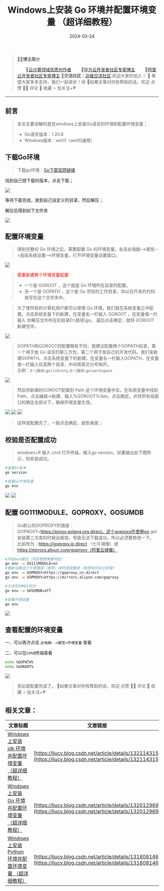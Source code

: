 ﻿---
title: Windows上安装 Go 环境并配置环境变量 （超详细教程）
icon: circle-info
order: 11
tag:
- Windows
- Go
- 运维
category:
- Windows
- Go
pageview: false
date: 2024-03-24
comment: false
---

>👨‍🎓**博主简介**
>
>&emsp;&emsp;🏅[云计算领域优质创作者](https://blog.csdn.net/liu_chen_yang?type=blog)
>&emsp;&emsp;🏅[华为云开发者社区专家博主](https://bbs.huaweicloud.com/community/myblog)
>&emsp;&emsp;🏅[阿里云开发者社区专家博主](https://developer.aliyun.com/my?spm=a2c6h.13148508.setting.3.21fc4f0eCmz1v3#/article?_k=zooqoz)
>💊**交流社区：**[运维交流社区](https://bbs.csdn.net/forums/lcy) 欢迎大家的加入！
>🐋 希望大家多多支持，我们一起进步！😄
>🎉如果文章对你有帮助的话，欢迎 点赞 👍🏻 评论 💬 收藏 ⭐️ 加关注+💗

---


## 前言

> 本文主要讲解的是在windows上安装Go语言的环境和配置环境变量；
> - Go语言版本：1.20.6
> - Windows版本：win11（win10通用）

## 下载Go环境
>下载go环境：[Go下载官网链接](https://golang.google.cn/dl/)

找到自己想下载的版本，点击下载；

![](https://lcy-blog.oss-cn-beijing.aliyuncs.com/blog/eb7b8c27610a4dbd8521fde84e5a3405.png)

等待下载完成，放到自己自定义的目录，然后解压；

解压后得到如下文件夹

![](https://lcy-blog.oss-cn-beijing.aliyuncs.com/blog/209bd0b8b7734780b179e3e7910d4dee.png)
## 配置环境变量

>得到完整的 Go 环境之后，需要配置 Go 的环境变量，右击此电脑-->属性-->高级系统设置-->环境变量，打开环境变量设置窗口。

![](https://lcy-blog.oss-cn-beijing.aliyuncs.com/blog/cfdde248de514bda972735cffe6bede3.png)


><font color=red>需要新建两个环境变量配置</font>
>- 一个是 GOROOT ，这个就是 Go 环境所在目录的配置。
>- 另一个是 GOPATH ，这个是 Go 项目的工作目录，你以后开发的代码就写在这个文件夹中。

>为了使所有的计算机用户都可以使用 Go 环境，我们就在系统变量之中配置。点击系统变量下的新建，在变量名一栏输入 GOROOT ，在变量值一栏输入 你解压文件所在的目录D:\路径\go。
最后点击确定，就将 GOROOT 新建完毕。

![](https://lcy-blog.oss-cn-beijing.aliyuncs.com/blog/c82f70c26c544452abd4e4d03e21c7de.png)

>GOPATH和GOROOT的配置略有不同，我建议配置两个GOPATH目录，第一个用于放 Go 语言的第三方包，第二个用于放自己的开发代码。我们来新建GOPATH。点击系统变量下的新建，在变量名一栏输入GOPATH，在变量值一栏输入任意两个目录，中间用英文分号隔开。<br>
示例：`D:\路径\go\library;D:\路径\go\workspace`


![](https://lcy-blog.oss-cn-beijing.aliyuncs.com/blog/3a96e2a6b4c24b13956eab9ae40ab0a7.png)


>然后将新建的GOROOT配置到 Path 这个环境变量中去，在系统变量中找到 Path，点击编辑->新建，输入%GOROOT%\bin，点击确定。并将所有母窗口的确定全部点下，确保环境变量生效。


![](https://lcy-blog.oss-cn-beijing.aliyuncs.com/blog/db1937621020418e886c2c474254f0f8.png)
![](https://lcy-blog.oss-cn-beijing.aliyuncs.com/blog/9d0056d98f5943d691d19f6e9bcdc716.png)
![](https://lcy-blog.oss-cn-beijing.aliyuncs.com/blog/c4f7f3b28f48479a9346cf864176bb83.png)


>这样就配置完了，一路点击确定，直到桌面；

## 校验是否配置成功

> windows+R 输入 cmd 打开终端，输入go version，如果输出如下图所示，则安装成功。

```bash
#查看Go版本
go version

#查看Go环境变量
go env
```
![](https://lcy-blog.oss-cn-beijing.aliyuncs.com/blog/0104579797eb45dfb95577b8acdfe596.png)
![](https://lcy-blog.oss-cn-beijing.aliyuncs.com/blog/86961f5d9e3e40bda2032893e50551fa.png)

## 配置 GO111MODULE、GOPROXY、GOSUMDB

>Go默认的GOPROXY的值是：GOPROXY=https://proxy.golang.org,direct。这个goproxy在使用go get安装第三方库的时候会报错，导致无法下载成功，所以必须要修改一下。<br>
>比如改为：https://goproxy.io,direct （七牛镜像）或 https://mirrors.aliyun.com/goproxy（阿里云镜像）

```bash
#开启mod模式（项目管理需要用到）
go env -w GO111MODULE=on
#重新设置成七牛镜像源（推荐）或阿里镜像源（用原有的会比较慢）
go env -w GOPROXY=https://goproxy.cn,direct
go env -w GOPROXY=https://mirrors.aliyun.com/goproxy

#关闭包的MD5校验
go env -w GOSUMDB=off

#查看环境变量
go env
```
![](https://lcy-blog.oss-cn-beijing.aliyuncs.com/blog/5c53c3a773c94ec8b60a1f8822b3b0b1.png)

## 查看配置的环境变量
一、可以再次点击 `此电脑-->属性>环境变量` 查看

二、可以在cmd终端查看

```bash
echo %GOPATH%
echo %GOROOT%
```
![](https://lcy-blog.oss-cn-beijing.aliyuncs.com/blog/a1dde0c1506e4ffe9c48acf74e00a61a.png)


>至此就配置完成了。
>🎉如果文章对你有帮助的话，欢迎 点赞 👍🏻 评论 💬 收藏 ⭐️ 加关注+💗

## 相关文章：
|文章标题| 文章链接 |
|--|--|
|[Windows上安装 jdk 环境并配置环境变量 （超详细教程）](https://liucy.blog.csdn.net/article/details/132114315)  | [https://liucy.blog.csdn.net/article/details/132114315](https://liucy.blog.csdn.net/article/details/132114315) |
|[Windows上安装 Go 环境并配置环境变量 （超详细教程）](https://liucy.blog.csdn.net/article/details/132012969)|[https://liucy.blog.csdn.net/article/details/132012969](https://liucy.blog.csdn.net/article/details/132012969)|
|[Windows上安装 Python 环境并配置环境变量 （超详细教程）](https://liucy.blog.csdn.net/article/details/131808146)|[https://liucy.blog.csdn.net/article/details/131808146](https://liucy.blog.csdn.net/article/details/131808146)|
